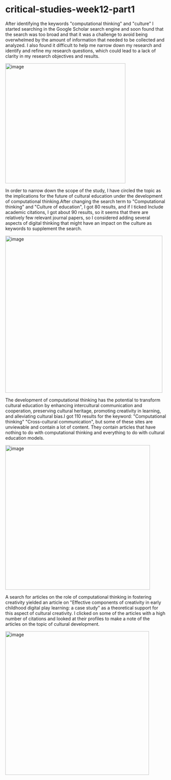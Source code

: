 # critical-studies-week12-part1
After identifying the keywords "computational thinking" and "culture" I started searching in the Google Scholar search engine and soon found that the search was too broad and that it was a challenge to avoid being overwhelmed by the amount of information that needed to be collected and analyzed. I also found it difficult to help me narrow down my research and identify and refine my research questions, which could lead to a lack of clarity in my research objectives and results.

<img width="376" alt="image" src="https://user-images.githubusercontent.com/119873931/218798320-e36df783-a25c-46ea-9c57-3972b18c6ec8.png">

In order to narrow down the scope of the study, I have circled the topic as the implications for the future of cultural education under the development of computational thinking.After changing the search term to "Computational thinking" and "Culture of education", I got 80 results, and if I ticked Include academic citations, I got about 90 results, so it seems that there are relatively few relevant journal papers, so I considered adding several aspects of digital thinking that might have an impact on the culture as keywords to supplement the search.

<img width="492" alt="image" src="https://user-images.githubusercontent.com/119873931/218799840-4b2d83af-e65c-47bb-8280-d3da8b73cb33.png">

The development of computational thinking has the potential to transform cultural education by enhancing intercultural communication and cooperation, preserving cultural heritage, promoting creativity in learning, and alleviating cultural bias.I got 110 results for the keyword: "Computational thinking" "Cross-cultural communication", but some of these sites are unviewable and contain a lot of content. They contain articles that have nothing to do with computational thinking and everything to do with cultural education models.

<img width="453" alt="image" src="https://user-images.githubusercontent.com/119873931/218800252-38a9016d-bb66-44ec-93f3-74ede015e61c.png">

A search for articles on the role of computational thinking in fostering creativity yielded an article on "Effective components of creativity in early childhood digital play learning: a case study" as a theoretical support for this aspect of cultural creativity. I clicked on some of the articles with a high number of citations and looked at their profiles to make a note of the articles on the topic of cultural development.

<img width="450" alt="image" src="https://user-images.githubusercontent.com/119873931/218800468-62a90702-70b5-4d4c-8773-44820d5bfc5c.png">
